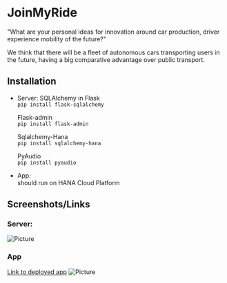 # JoinMyRide

"What are your personal ideas for innovation around car production, driver experience mobility of the future?"  

We think that there will be a fleet of autonomous cars transporting users in the future, having a big comparative advantage over public transport.

## Installation

- Server:
    SQLAlchemy in Flask  
    `pip install flask-sqlalchemy`
    
    Flask-admin  
    `pip install flask-admin`
    
    Sqlalchemy-Hana  
    `pip install sqlalchemy-hana`
    
    PyAudio  
    `pip install pyaudio`

- App:  
    should run on HANA Cloud Platform

## Screenshots/Links
### Server:  
![Picture](http://i.imgur.com/mmiQc03.jpg)

### App
[Link to deployed app](https://joinmyride-p1861604418trial.dispatcher.hanatrial.ondemand.com)
![Picture](http://i.imgur.com/3WJdrJW.png)
